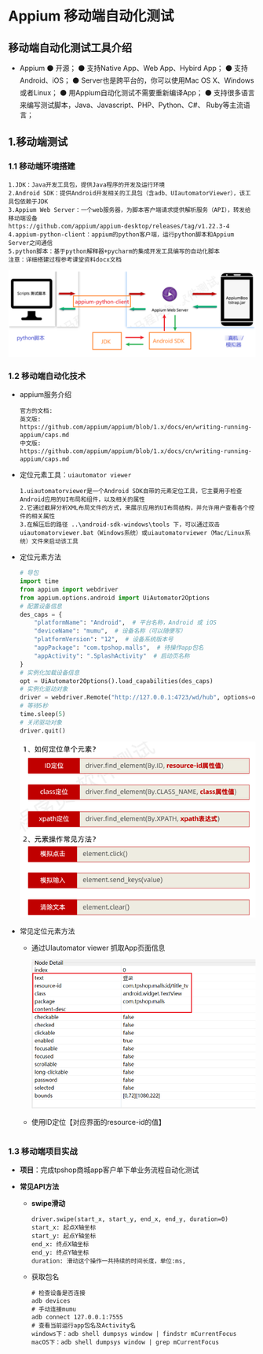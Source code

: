 # Appium 移动端自动化测试

## 移动端自动化测试工具介绍
- Appium
    ⚫ 开源；
    ⚫ 支持Native App、Web App、Hybird App；
    ⚫ 支持Android、iOS；
    ⚫ Server也是跨平台的，你可以使用Mac OS X、Windows或者Linux；
    ⚫ 用Appium自动化测试不需要重新编译App；
    ⚫ 支持很多语言来编写测试脚本，Java、Javascript、PHP、Python、C#、
    Ruby等主流语言；


## 1.移动端测试

### 1.1 移动端环境搭建

```yacas
1.JDK：Java开发工具包，提供Java程序的开发及运行环境
2.Android SDK：提供Android开发相关的工具包（含adb、UIautomatorViewer），该工具包依赖于JDK
3.Appium Web Server：一个web服务器，为脚本客户端请求提供解析服务（API），转发给移动端设备
https://github.com/appium/appium-desktop/releases/tag/v1.22.3-4
4.appium-python-client：appium的python客户端，运行python脚本和Appium Server之间通信
5.python脚本：基于python解释器+pycharm的集成开发工具编写的自动化脚本
注意：详细搭建过程参考课堂资料docx文档
```

![image-20240904200620529](img/image-20240904200620529.png)

### 1.2 移动端自动化技术

- appium服务介绍

  ```yacas
  官方的文档:
  英文版:
  https://github.com/appium/appium/blob/1.x/docs/en/writing-running-appium/caps.md
  中文版:
  https://github.com/appium/appium/blob/1.x/docs/cn/writing-running-appium/caps.md
  ```

- 定位元素工具：`uiautomator viewer`

  ```yacas
  1.uiautomatorviewer是一个Android SDK自带的元素定位工具，它主要用于检查Android应用的UI布局和组件，以及相关的属性
  2.它通过截屏分析XML布局文件的方式，来展示应用的UI布局结构，并允许用户查看各个控件的相关属性
  3.在解压后的路径 ..\android-sdk-windows\tools 下，可以通过双击uiautomatorviewer.bat（Windows系统）或uiautomatorviewer（Mac/Linux系统）文件来启动该工具
  ```

  

- 定位元素方法

  ```python
  # 导包
  import time
  from appium import webdriver
  from appium.options.android import UiAutomator2Options
  # 配置设备信息
  des_caps = {
      "platformName": "Android",  # 平台名称，Android 或 iOS
      "deviceName": "mumu",  # 设备名称（可以随便写）
      "platformVersion": "12",  # 设备系统版本号
      "appPackage": "com.tpshop.malls",  # 待操作app包名
      "appActivity": ".SplashActivity"  # 启动页名称
  }
  # 实例化加载设备信息
  opt = UiAutomator2Options().load_capabilities(des_caps)
  # 实例化驱动对象
  driver = webdriver.Remote("http://127.0.0.1:4723/wd/hub", options=opt)
  # 等待5秒
  time.sleep(5)
  # 关闭驱动对象
  driver.quit()
  
  ```

  ![image-20240709030656718](img/image-20240709030656718.png)

- 常见定位元素方法

  - 通过UIautomator viewer 抓取App页面信息

    ![image-20241205212949396](img/image-20241205212949396.png)

  - 使用ID定位【对应界面的resource-id的值】

    ```python
    ```

    

### 1.3 移动端项目实战

- **项目**：完成tpshop商城app客户单下单业务流程自动化测试

- **常见API方法**

  - **swipe滑动**

    ```yacas
    driver.swipe(start_x, start_y, end_x, end_y, duration=0)
    start_x: 起点X轴坐标 
    start_y: 起点Y轴坐标 
    end_x: 终点X轴坐标 
    end_y: 终点Y轴坐标
    duration: 滑动这个操作一共持续的时间长度，单位:ms, 
    ```

  - 获取包名

    ```yacas
    # 检查设备是否连接
    adb devices
    # 手动连接mumu
    adb connect 127.0.0.1:7555
    # 查看当前运行app包名及Activity名
    windows下：adb shell dumpsys window | findstr mCurrentFocus
    macOS下：adb shell dumpsys window | grep mCurrentFocus
    ```